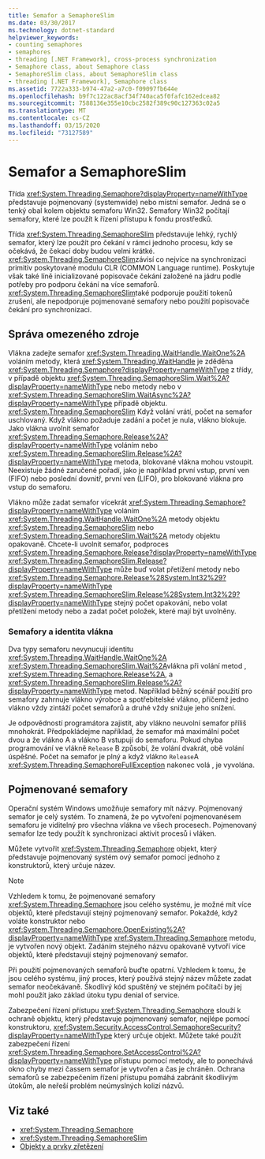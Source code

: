 ```yaml
---
title: Semafor a SemaphoreSlim
ms.date: 03/30/2017
ms.technology: dotnet-standard
helpviewer_keywords:
- counting semaphores
- semaphores
- threading [.NET Framework], cross-process synchronization
- Semaphore class, about Semaphore class
- SemaphoreSlim class, about SemaphoreSlim class
- threading [.NET Framework], Semaphore class
ms.assetid: 7722a333-b974-47a2-a7c0-f09097fb644e
ms.openlocfilehash: b9f7c122ac8acf34f740aca5f0fafc162edcea82
ms.sourcegitcommit: 7588136e355e10cbc2582f389c90c127363c02a5
ms.translationtype: MT
ms.contentlocale: cs-CZ
ms.lasthandoff: 03/15/2020
ms.locfileid: "73127589"
---
```

# <a name="semaphore-and-semaphoreslim"></a>Semafor a SemaphoreSlim
Třída <xref:System.Threading.Semaphore?displayProperty=nameWithType> představuje pojmenovaný (systemwide) nebo místní semafor. Jedná se o tenký obal kolem objektu semaforu Win32. Semafory Win32 počítají semafory, které lze použít k řízení přístupu k fondu prostředků.  
  
 Třída <xref:System.Threading.SemaphoreSlim> představuje lehký, rychlý semafor, který lze použít pro čekání v rámci jednoho procesu, kdy se očekává, že čekací doby budou velmi krátké. <xref:System.Threading.SemaphoreSlim>závisí co nejvíce na synchronizaci primitiv poskytované modulu CLR (COMMON Language runtime). Poskytuje však také líně inicializované popisovače čekání založené na jádru podle potřeby pro podporu čekání na více semaforů. <xref:System.Threading.SemaphoreSlim>také podporuje použití tokenů zrušení, ale nepodporuje pojmenované semafory nebo použití popisovače čekání pro synchronizaci.  
  
## <a name="managing-a-limited-resource"></a>Správa omezeného zdroje  
 Vlákna zadejte semafor <xref:System.Threading.WaitHandle.WaitOne%2A> voláním metody, která <xref:System.Threading.WaitHandle> je zděděna <xref:System.Threading.Semaphore?displayProperty=nameWithType> z třídy, v případě objektu <xref:System.Threading.SemaphoreSlim.Wait%2A?displayProperty=nameWithType> nebo metody nebo v <xref:System.Threading.SemaphoreSlim.WaitAsync%2A?displayProperty=nameWithType> případě objektu. <xref:System.Threading.SemaphoreSlim> Když volání vrátí, počet na semafor uschlovaný. Když vlákno požaduje zadání a počet je nula, vlákno blokuje. Jako vlákna uvolnit semafor <xref:System.Threading.Semaphore.Release%2A?displayProperty=nameWithType> voláním nebo <xref:System.Threading.SemaphoreSlim.Release%2A?displayProperty=nameWithType> metoda, blokované vlákna mohou vstoupit. Neexistuje žádné zaručené pořadí, jako je například první vstup, první ven (FIFO) nebo poslední dovnitř, první ven (LIFO), pro blokované vlákna pro vstup do semaforu.  
  
 Vlákno může zadat semafor vícekrát <xref:System.Threading.Semaphore?displayProperty=nameWithType> voláním <xref:System.Threading.WaitHandle.WaitOne%2A> metody objektu <xref:System.Threading.SemaphoreSlim> nebo <xref:System.Threading.SemaphoreSlim.Wait%2A> metody objektu opakovaně. Chcete-li uvolnit semafor, podproces <xref:System.Threading.Semaphore.Release?displayProperty=nameWithType> <xref:System.Threading.SemaphoreSlim.Release?displayProperty=nameWithType> může buď volat přetížení metody nebo <xref:System.Threading.Semaphore.Release%28System.Int32%29?displayProperty=nameWithType> <xref:System.Threading.SemaphoreSlim.Release%28System.Int32%29?displayProperty=nameWithType> stejný počet opakování, nebo volat přetížení metody nebo a zadat počet položek, které mají být uvolněny.  
  
### <a name="semaphores-and-thread-identity"></a>Semafory a identita vlákna  
 Dva typy semaforu nevynucují identitu <xref:System.Threading.WaitHandle.WaitOne%2A> <xref:System.Threading.SemaphoreSlim.Wait%2A>vlákna při volání metod , <xref:System.Threading.Semaphore.Release%2A>, a <xref:System.Threading.SemaphoreSlim.Release%2A?displayProperty=nameWithType> metod. Například běžný scénář použití pro semafory zahrnuje vlákno výrobce a spotřebitelské vlákno, přičemž jedno vlákno vždy zintáží počet semaforů a druhé vždy snižuje jeho snížení.  
  
 Je odpovědností programátora zajistit, aby vlákno neuvolní semafor příliš mnohokrát. Předpokládejme například, že semafor má maximální počet dvou a že vlákno A a vlákno B vstupují do semaforu. Pokud chyba programování ve vlákně `Release` B způsobí, že volání dvakrát, obě volání úspěšné. Počet na semafor je plný a když vlákno `Release`A <xref:System.Threading.SemaphoreFullException> nakonec volá , je vyvolána.  
  
## <a name="named-semaphores"></a>Pojmenované semafory  
 Operační systém Windows umožňuje semafory mít názvy. Pojmenovaný semafor je celý systém. To znamená, že po vytvoření pojmenovanésem semaforu je viditelný pro všechna vlákna ve všech procesech. Pojmenovaný semafor lze tedy použít k synchronizaci aktivit procesů i vláken.  
  
 Můžete vytvořit <xref:System.Threading.Semaphore> objekt, který představuje pojmenovaný systém ový semafor pomocí jednoho z konstruktorů, který určuje název.  
  
> [!NOTE]
> Vzhledem k tomu, že pojmenované semafory <xref:System.Threading.Semaphore> jsou celého systému, je možné mít více objektů, které představují stejný pojmenovaný semafor. Pokaždé, když voláte konstruktor nebo <xref:System.Threading.Semaphore.OpenExisting%2A?displayProperty=nameWithType> <xref:System.Threading.Semaphore> metodu, je vytvořen nový objekt. Zadáním stejného názvu opakovaně vytvoří více objektů, které představují stejný pojmenovaný semafor.  
  
 Při použití pojmenovaných semaforů buďte opatrní. Vzhledem k tomu, že jsou celého systému, jiný proces, který používá stejný název můžete zadat semafor neočekávaně. Škodlivý kód spuštěný ve stejném počítači by jej mohl použít jako základ útoku typu denial of service.  
  
 Zabezpečení řízení přístupu <xref:System.Threading.Semaphore> slouží k ochraně objektu, který představuje pojmenovaný semafor, nejlépe pomocí konstruktoru, <xref:System.Security.AccessControl.SemaphoreSecurity?displayProperty=nameWithType> který určuje objekt. Můžete také použít zabezpečení řízení <xref:System.Threading.Semaphore.SetAccessControl%2A?displayProperty=nameWithType> přístupu pomocí metody, ale to ponechává okno chyby mezi čassem semafor je vytvořen a čas je chráněn. Ochrana semaforů se zabezpečením řízení přístupu pomáhá zabránit škodlivým útokům, ale neřeší problém neúmyslných kolizí názvů.  
  
## <a name="see-also"></a>Viz také

- <xref:System.Threading.Semaphore>
- <xref:System.Threading.SemaphoreSlim>
- [Objekty a prvky zřetězení](../../../docs/standard/threading/threading-objects-and-features.md)
